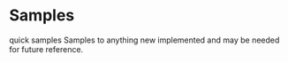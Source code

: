 # Samples
quick samples 
Samples to anything new implemented and may be needed for future reference.
